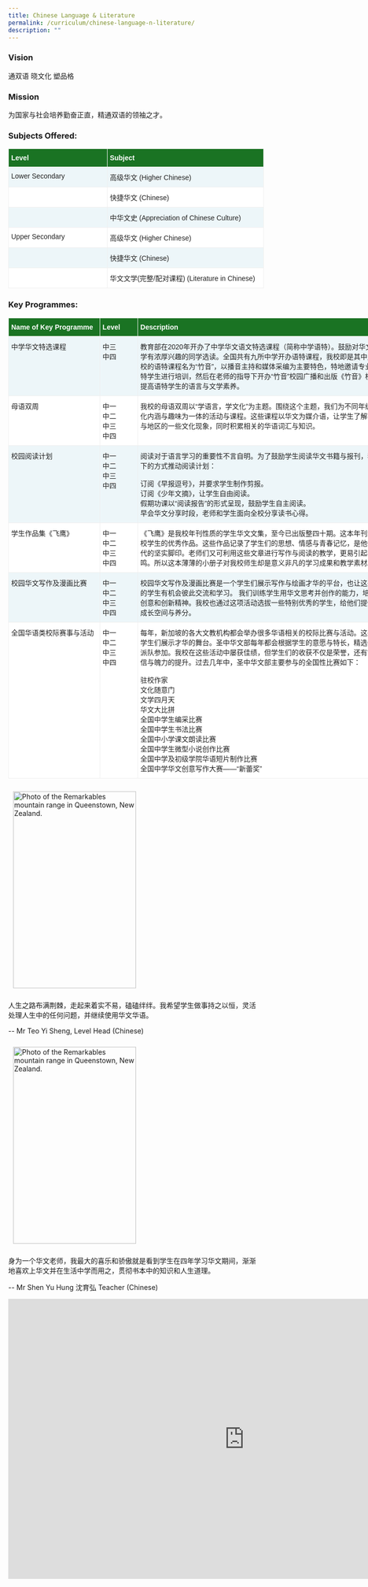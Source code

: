 ```yaml
---
title: Chinese Language & Literature
permalink: /curriculum/chinese-language-n-literature/
description: ""
---
```

### Vision
通双语 晓文化 塑品格

### Mission
为国家与社会培养勤奋正直，精通双语的领袖之才。

### Subjects Offered:
<table class="tg" style="border-collapse:collapse;border-spacing:0;table-layout: fixed; width: 520px"><colgroup><col style="width: 201.007812px"><col style="width: 319.003906px"></colgroup><thead><tr><th style="background-color:#1A7323;border-color:#efefef;border-style:solid;border-width:1px;color:#FFF;font-family:Arial, sans-serif;font-size:14px;font-weight:bold;overflow:hidden;padding:10px 5px;text-align:left;vertical-align:top;word-break:normal"><span style="font-weight:bold;color:#FFF;background-color:#1A7323">Level</span></th><th style="background-color:#1A7323;border-color:#efefef;border-style:solid;border-width:1px;color:#FFF;font-family:Arial, sans-serif;font-size:14px;font-weight:bold;overflow:hidden;padding:10px 5px;text-align:left;vertical-align:top;word-break:normal"><span style="font-weight:bold;color:#FFF;background-color:#1A7323">Subject</span></th></tr></thead><tbody><tr><td style="background-color:#EDF6F9;border-color:#efefef;border-style:solid;border-width:1px;color:#222;font-family:Arial, sans-serif;font-size:14px;overflow:hidden;padding:10px 5px;text-align:left;vertical-align:top;word-break:normal"><span style="color:#222;background-color:#EDF6F9">Lower Secondary</span></td><td style="background-color:#EDF6F9;border-color:#efefef;border-style:solid;border-width:1px;color:#222;font-family:Arial, sans-serif;font-size:14px;overflow:hidden;padding:10px 5px;text-align:left;vertical-align:top;word-break:normal"><span style="color:#222;background-color:#EDF6F9">高级华文 (Higher Chinese)</span><br></td></tr><tr><td style="background-color:#FFF;border-color:#efefef;border-style:solid;border-width:1px;color:#222;font-family:Arial, sans-serif;font-size:14px;overflow:hidden;padding:10px 5px;text-align:left;vertical-align:top;word-break:normal"><span style="color:#222;background-color:#FFF"> </span></td><td style="background-color:#FFF;border-color:#efefef;border-style:solid;border-width:1px;color:#222;font-family:Arial, sans-serif;font-size:14px;overflow:hidden;padding:10px 5px;text-align:left;vertical-align:top;word-break:normal"><span style="color:#222;background-color:#FFF">快捷华文 (Chinese)</span></td></tr><tr><td style="background-color:#EDF6F9;border-color:#efefef;border-style:solid;border-width:1px;color:#222;font-family:Arial, sans-serif;font-size:14px;overflow:hidden;padding:10px 5px;text-align:left;vertical-align:top;word-break:normal"><span style="color:#222;background-color:#EDF6F9"> </span></td><td style="background-color:#EDF6F9;border-color:#efefef;border-style:solid;border-width:1px;color:#222;font-family:Arial, sans-serif;font-size:14px;overflow:hidden;padding:10px 5px;text-align:left;vertical-align:top;word-break:normal"><span style="color:#222;background-color:#EDF6F9">中华文史 (Appreciation of Chinese Culture)</span></td></tr><tr><td style="background-color:#FFF;border-color:#efefef;border-style:solid;border-width:1px;color:#222;font-family:Arial, sans-serif;font-size:14px;overflow:hidden;padding:10px 5px;text-align:left;vertical-align:top;word-break:normal"><span style="color:#222;background-color:#FFF">Upper Secondary</span></td><td style="background-color:#FFF;border-color:#efefef;border-style:solid;border-width:1px;color:#222;font-family:Arial, sans-serif;font-size:14px;overflow:hidden;padding:10px 5px;text-align:left;vertical-align:top;word-break:normal"><span style="color:#222;background-color:#FFF">高级华文 (Higher Chinese)</span><br></td></tr><tr><td style="background-color:#EDF6F9;border-color:#efefef;border-style:solid;border-width:1px;color:#222;font-family:Arial, sans-serif;font-size:14px;overflow:hidden;padding:10px 5px;text-align:left;vertical-align:top;word-break:normal"><span style="color:#222;background-color:#EDF6F9"> </span></td><td style="background-color:#EDF6F9;border-color:#efefef;border-style:solid;border-width:1px;color:#222;font-family:Arial, sans-serif;font-size:14px;overflow:hidden;padding:10px 5px;text-align:left;vertical-align:top;word-break:normal"><span style="color:#222;background-color:#EDF6F9">快捷华文 (Chinese)</span></td></tr><tr><td style="background-color:#FFF;border-color:#efefef;border-style:solid;border-width:1px;color:#222;font-family:Arial, sans-serif;font-size:14px;overflow:hidden;padding:10px 5px;text-align:left;vertical-align:top;word-break:normal"><span style="color:#222;background-color:#FFF"> </span></td><td style="background-color:#FFF;border-color:#efefef;border-style:solid;border-width:1px;color:#222;font-family:Arial, sans-serif;font-size:14px;overflow:hidden;padding:10px 5px;text-align:left;vertical-align:top;word-break:normal"><span style="color:#222;background-color:#FFF">华文文学(完整/配对课程) (Literature in Chinese)</span></td></tr></tbody></table>

### Key Programmes:
<table class="tg" style="border-collapse:collapse;border-spacing:0;table-layout: fixed; width: 804px"><colgroup><col style="width: 186.007812px"><col style="width: 77.003906px"><col style="width: 541.003906px"></colgroup><thead><tr><th style="background-color:#1A7323;border-color:#efefef;border-style:solid;border-width:1px;color:#FFF;font-family:Arial, sans-serif;font-size:14px;font-weight:bold;overflow:hidden;padding:10px 5px;text-align:left;vertical-align:top;word-break:normal"><span style="font-weight:bold;color:#FFF;background-color:#1A7323">Name of Key Programme</span></th><th style="background-color:#1A7323;border-color:#efefef;border-style:solid;border-width:1px;color:#FFF;font-family:Arial, sans-serif;font-size:14px;font-weight:bold;overflow:hidden;padding:10px 5px;text-align:left;vertical-align:top;word-break:normal"><span style="font-weight:bold;color:#FFF;background-color:#1A7323">Level</span></th><th style="background-color:#1A7323;border-color:#efefef;border-style:solid;border-width:1px;color:#FFF;font-family:Arial, sans-serif;font-size:14px;font-weight:bold;overflow:hidden;padding:10px 5px;text-align:left;vertical-align:top;word-break:normal"><span style="font-weight:bold;color:#FFF;background-color:#1A7323">Description</span></th></tr></thead><tbody><tr><td style="background-color:#EDF6F9;border-color:#efefef;border-style:solid;border-width:1px;color:#222;font-family:Arial, sans-serif;font-size:14px;overflow:hidden;padding:10px 5px;text-align:left;vertical-align:top;word-break:normal"><span style="color:#222;background-color:#EDF6F9">中学华文特选课程</span><br></td><td style="background-color:#EDF6F9;border-color:#efefef;border-style:solid;border-width:1px;color:#222;font-family:Arial, sans-serif;font-size:14px;overflow:hidden;padding:10px 5px;text-align:left;vertical-align:top;word-break:normal"><span style="color:#222;background-color:#EDF6F9">中三</span><br><span style="color:#222;background-color:#EDF6F9">中四</span><br></td><td style="background-color:#EDF6F9;border-color:#efefef;border-style:solid;border-width:1px;color:#222;font-family:Arial, sans-serif;font-size:14px;overflow:hidden;padding:10px 5px;text-align:left;vertical-align:top;word-break:normal"><span style="color:#222;background-color:#EDF6F9">教育部在2020年开办了中学华文语文特选课程（简称中学语特）。鼓励对华文和华文文学有浓厚兴趣的同学选读。全国共有九所中学开办语特课程，我校即是其中之一。 我校的语特课程名为“竹音”，以播音主持和媒体采编为主要特色，特地邀请专业人士对语特学生进行培训，然后在老师的指导下开办“竹音”校园广播和出版《竹音》校报，以此提高语特学生的语言与文学素养。</span><br></td></tr><tr><td style="background-color:#FFF;border-color:#efefef;border-style:solid;border-width:1px;color:#222;font-family:Arial, sans-serif;font-size:14px;overflow:hidden;padding:10px 5px;text-align:left;vertical-align:top;word-break:normal"><span style="color:#222;background-color:#FFF">母语双周</span><br></td><td style="background-color:#FFF;border-color:#efefef;border-style:solid;border-width:1px;color:#222;font-family:Arial, sans-serif;font-size:14px;overflow:hidden;padding:10px 5px;text-align:left;vertical-align:top;word-break:normal"><span style="color:#222;background-color:#FFF">中一</span><br><span style="color:#222;background-color:#FFF">中二</span><br><span style="color:#222;background-color:#FFF">中三</span><br><span style="color:#222;background-color:#FFF">中四</span><br></td><td style="background-color:#FFF;border-color:#efefef;border-style:solid;border-width:1px;color:#222;font-family:Arial, sans-serif;font-size:14px;overflow:hidden;padding:10px 5px;text-align:left;vertical-align:top;word-break:normal"><span style="color:#222;background-color:#FFF">我校的母语双周以“学语言，学文化”为主题。围绕这个主题，我们为不同年级设计融文化内涵与趣味为一体的活动与课程。这些课程以华文为媒介语，让学生了解不同种族与地区的一些文化现象，同时积累相关的华语词汇与知识。</span><br></td></tr><tr><td style="background-color:#EDF6F9;border-color:#efefef;border-style:solid;border-width:1px;color:#222;font-family:Arial, sans-serif;font-size:14px;overflow:hidden;padding:10px 5px;text-align:left;vertical-align:top;word-break:normal"><span style="color:#222;background-color:#EDF6F9">校园阅读计划</span><br></td><td style="background-color:#EDF6F9;border-color:#efefef;border-style:solid;border-width:1px;color:#222;font-family:Arial, sans-serif;font-size:14px;overflow:hidden;padding:10px 5px;text-align:left;vertical-align:top;word-break:normal"><span style="color:#222;background-color:#EDF6F9">中一</span><br><span style="color:#222;background-color:#EDF6F9">中二</span><br><span style="color:#222;background-color:#EDF6F9">中三</span><br><span style="color:#222;background-color:#EDF6F9">中四</span><br></td><td style="background-color:#EDF6F9;border-color:#efefef;border-style:solid;border-width:1px;color:#222;font-family:Arial, sans-serif;font-size:14px;overflow:hidden;padding:10px 5px;text-align:left;vertical-align:top;word-break:normal"><span style="color:#222;background-color:#EDF6F9">阅读对于语言学习的重要性不言自明。为了鼓励学生阅读华文书籍与报刊，我校用以下的方式推动阅读计划：</span><br><br>订阅《早报逗号》，并要求学生制作剪报。<br>订阅《少年文摘》，让学生自由阅读。<br>假期功课以“阅读报告”的形式呈现，鼓励学生自主阅读。<br>早会华文分享时段，老师和学生面向全校分享读书心得。</td></tr><tr><td style="background-color:#FFF;border-color:#efefef;border-style:solid;border-width:1px;color:#222;font-family:Arial, sans-serif;font-size:14px;overflow:hidden;padding:10px 5px;text-align:left;vertical-align:top;word-break:normal"><span style="color:#222;background-color:#FFF">学生作品集《飞鹰》</span><br></td><td style="background-color:#FFF;border-color:#efefef;border-style:solid;border-width:1px;color:#222;font-family:Arial, sans-serif;font-size:14px;overflow:hidden;padding:10px 5px;text-align:left;vertical-align:top;word-break:normal"><span style="color:#222;background-color:#FFF">中一</span><br><span style="color:#222;background-color:#FFF">中二</span><br><span style="color:#222;background-color:#FFF">中三</span><br><span style="color:#222;background-color:#FFF">中四</span><br></td><td style="background-color:#FFF;border-color:#efefef;border-style:solid;border-width:1px;color:#222;font-family:Arial, sans-serif;font-size:14px;overflow:hidden;padding:10px 5px;text-align:left;vertical-align:top;word-break:normal"><span style="color:#222;background-color:#FFF">《飞鹰》是我校年刊性质的学生华文文集，至今已出版整四十期。这本年刊浓缩了全校学生的优秀作品。这些作品记录了学生们的思想、情感与青春记忆，是他们中学时代的坚实脚印。老师们又可利用这些文章进行写作与阅读的教学，更易引起学生的共鸣。所以这本薄薄的小册子对我校师生却是意义非凡的学习成果和教学素材。</span><br></td></tr><tr><td style="background-color:#EDF6F9;border-color:#efefef;border-style:solid;border-width:1px;color:#222;font-family:Arial, sans-serif;font-size:14px;overflow:hidden;padding:10px 5px;text-align:left;vertical-align:top;word-break:normal"><span style="color:#222;background-color:#EDF6F9">校园华文写作及漫画比赛 </span></td><td style="background-color:#EDF6F9;border-color:#efefef;border-style:solid;border-width:1px;color:#222;font-family:Arial, sans-serif;font-size:14px;overflow:hidden;padding:10px 5px;text-align:left;vertical-align:top;word-break:normal"><span style="color:#222;background-color:#EDF6F9">中一</span><br><span style="color:#222;background-color:#EDF6F9">中二</span><br><span style="color:#222;background-color:#EDF6F9">中三</span><br><span style="color:#222;background-color:#EDF6F9">中四</span><br></td><td style="background-color:#EDF6F9;border-color:#efefef;border-style:solid;border-width:1px;color:#222;font-family:Arial, sans-serif;font-size:14px;overflow:hidden;padding:10px 5px;text-align:left;vertical-align:top;word-break:normal"><span style="color:#222;background-color:#EDF6F9">校园华文写作及漫画比赛是一个学生们展示写作与绘画才华的平台，也让这些有特长的学生有机会彼此交流和学习。 我们训练学生用华文思考并创作的能力，培养他们的创意和创新精神。我校也通过这项活动选拔一些特别优秀的学生，给他们提供更多的成长空间与养分。 </span></td></tr><tr><td style="background-color:#FFF;border-color:#efefef;border-style:solid;border-width:1px;color:#222;font-family:Arial, sans-serif;font-size:14px;overflow:hidden;padding:10px 5px;text-align:left;vertical-align:top;word-break:normal"><span style="color:#222;background-color:#FFF">全国华语类校际赛事与活动 </span></td><td style="background-color:#FFF;border-color:#efefef;border-style:solid;border-width:1px;color:#222;font-family:Arial, sans-serif;font-size:14px;overflow:hidden;padding:10px 5px;text-align:left;vertical-align:top;word-break:normal"><span style="color:#222;background-color:#FFF">中一</span><br><span style="color:#222;background-color:#FFF">中二</span><br><span style="color:#222;background-color:#FFF">中三</span><br><span style="color:#222;background-color:#FFF">中四</span><br></td><td style="background-color:#FFF;border-color:#efefef;border-style:solid;border-width:1px;color:#222;font-family:Arial, sans-serif;font-size:14px;overflow:hidden;padding:10px 5px;text-align:left;vertical-align:top;word-break:normal"><span style="color:#222;background-color:#FFF">每年，新加坡的各大文教机构都会举办很多华语相关的校际比赛与活动。这些活动是学生们展示才华的舞台。圣中华文部每年都会根据学生的意愿与特长，精选一些活动派队参加。我校在这些活动中屡获佳绩，但学生们的收获不仅是荣誉，还有能力、自信与魄力的提升。过去几年中，圣中华文部主要参与的全国性比赛如下：</span><br><br>驻校作家<br>文化随意门<br>文学四月天<br>华文大比拼<br>全国中学生编采比赛<br>全国中学生书法比赛<br>全国中小学课文朗读比赛<br>全国中学生微型小说创作比赛<br>全国中学及初级学院华语短片制作比赛<br>全国中学华文创意写作大赛——“新蕾奖”</td></tr></tbody></table>

<!-- Codes by HTML.am -->

<!-- CSS Code -->
<style type="text/css">
img.GeneratedImage {
width:250px;height:400px;margin:10px;border-width:0px;border-color:#000000;border-style:solid;
}
</style>

<!-- HTML Code -->
<img src="https://anglicanhigh.moe.edu.sg/qql/slot/u373/Curriculum/Staff/Teo_Yi_Sheng.JPG" alt="Photo of the Remarkables mountain range in Queenstown, New Zealand." class="GeneratedImage">

人生之路布满荆棘，走起来着实不易，磕磕绊绊。我希望学生做事持之以恒，灵活处理人生中的任何问题，并继续使用华文华语。

-- Mr Teo Yi Sheng, Level Head (Chinese)

<!-- Codes by HTML.am -->

<!-- CSS Code -->
<style type="text/css">
img.GeneratedImage {
width:250px;height:400px;margin:10px;border-width:0px;border-color:#000000;border-style:solid;
}
</style>

<!-- HTML Code -->
<img src="https://anglicanhigh.moe.edu.sg/qql/slot/u373/Curriculum/Staff/Shen_Yu_Hung.JPG" alt="Photo of the Remarkables mountain range in Queenstown, New Zealand." class="GeneratedImage">

身为一个华文老师，我最大的喜乐和骄傲就是看到学生在四年学习华文期间，渐渐地喜欢上华文并在生活中学而用之，贯彻书本中的知识和人生道理。

-- Mr Shen Yu Hung 沈育弘 Teacher (Chinese)

<iframe allowfullscreen="true" height="569" width="960" frameborder="0" src="https://docs.google.com/presentation/d/e/2PACX-1vQG2Hu5YaCct9IgtaRLU4bKLEs0FutAazBGUVXievFyJQhaG216kORFeFlW-AQYYE42oNVG7PxIwHfC/embed?start=false&amp;loop=false&amp;delayms=3000"></iframe>